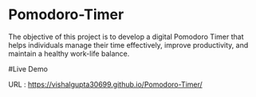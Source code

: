 # Pomodoro-Timer
The objective of this project is to develop a digital Pomodoro Timer that helps individuals manage their time effectively, improve productivity, and maintain a healthy work-life balance.


#Live Demo

URL : https://vishalgupta30699.github.io/Pomodoro-Timer/
